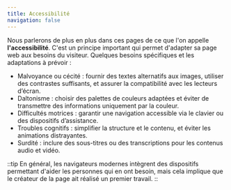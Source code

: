 ```yaml
---
title: Accessibilité
navigation: false
---
```


Nous parlerons de plus en plus dans ces pages de ce que l'on appelle **l'accessibilité**. C'est un principe important qui permet d'adapter sa page web aux besoins du visiteur. Quelques besoins spécifiques et les adaptations à prévoir :
- Malvoyance ou cécité : fournir des textes alternatifs aux images, utiliser des contrastes suffisants, et assurer la compatibilité avec les lecteurs d’écran.
- Daltonisme : choisir des palettes de couleurs adaptées et éviter de transmettre des informations uniquement par la couleur.
- Difficultés motrices : garantir une navigation accessible via le clavier ou des dispositifs d’assistance.
- Troubles cognitifs : simplifier la structure et le contenu, et éviter les animations distrayantes.
- Surdité : inclure des sous-titres ou des transcriptions pour les contenus audio et vidéo.

::tip
En général, les navigateurs modernes intègrent des dispositifs permettant d'aider les personnes qui en ont besoin, mais cela implique que le créateur de la page ait réalisé un premier travail.
::
